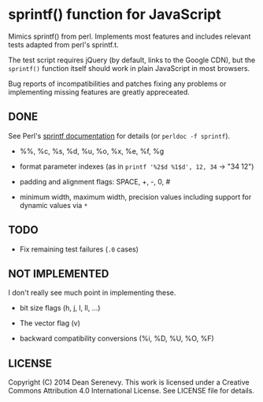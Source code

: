 
sprintf() function for JavaScript
=================================

Mimics sprintf() from perl. Implements most features and includes relevant
tests adapted from perl's sprintf.t.

The test script requires jQuery (by default, links to the Google CDN), but
the `sprintf()` function itself should work in plain JavaScript in most
browsers.

Bug reports of incompatibilities and patches fixing any problems or
implementing missing features are greatly appreceated.


DONE
----

See Perl's [sprintf documentation](http://perldoc.perl.org/functions/sprintf.html)
for details (or `perldoc -f sprintf`).

* %%, %c, %s, %d, %u, %o, %x, %e, %f, %g

* format parameter indexes (as in `printf '%2$d %1$d', 12, 34` -> "34 12")

* padding and alignment flags: SPACE, +, -, 0, #

* minimum width, maximum width, precision values including support for dynamic values via `*`



TODO
----

* Fix remaining test failures (`.0` cases)



NOT IMPLEMENTED
---------------

I don't really see much point in implementing these.

* bit size flags (h, j, l, ll, ...)

* The vector flag (v)

* backward compatibility conversions (%i, %D, %U, %O, %F)



LICENSE
-------

Copyright (C) 2014 Dean Serenevy. This work is licensed under a Creative
Commons Attribution 4.0 International License. See LICENSE file for
details.

